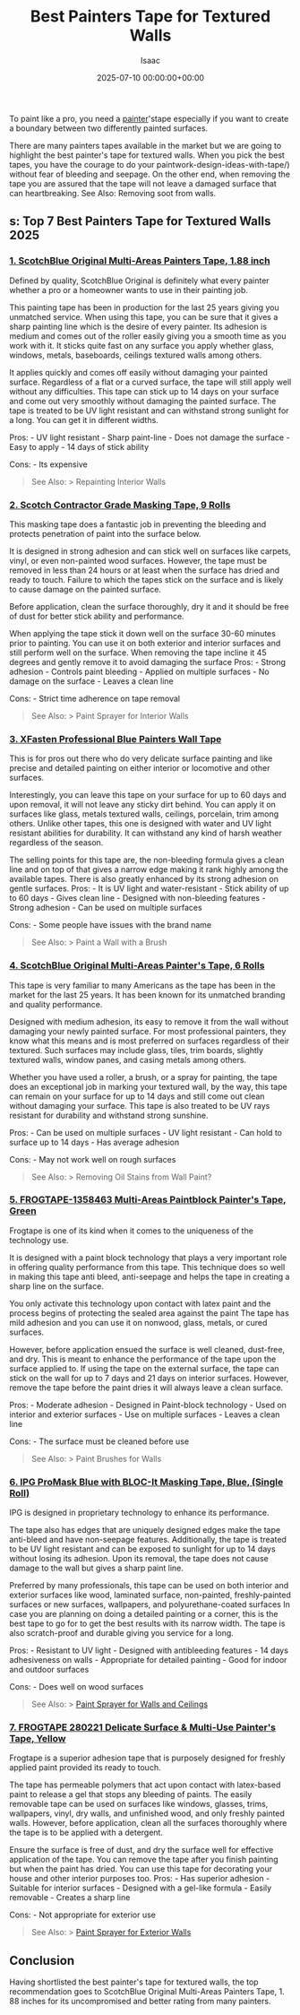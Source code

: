 ﻿---
title: Best Painters Tape for Textured Walls
description: To paint like a pro, you need a painter's tape especially if you want to create a boundary between two differently painted surfaces. There are many painters...
slug: /best-painters-tape-for-textured-walls/
date: 2025-07-10 00:00:00+00:00
lastmod: 2025-07-10 00:00:00+03:00
author: Isaac
categories:
- Paint
tags:
- paint
- painter
- tape
layout: post
---

To paint like a pro, you need a [painter](https://pestpolicy.com/best-folding-ladders-for-painters/)'stape especially if you want to create a boundary between two differently painted surfaces.

There are many painters tapes available in the market but we are going to highlight the best painter's tape for textured walls. When you pick the best tapes, you have the courage to do your paintwork-design-ideas-with-tape/) without fear of bleeding and seepage. On the other end, when removing the tape you are assured that the tape will not leave a damaged surface that can heartbreaking. See Also: Removing soot from walls.

##  s: Top 7 Best Painters Tape for Textured Walls 2025

###  [1. ScotchBlue Original Multi-Areas Painters Tape, 1.88 inch](https://www.amazon.com/dp/B000A3DQGW/?tag=p-policy-20)

Defined by quality, ScotchBlue Original is definitely what every painter whether a pro or a homeowner wants to use in their painting job.

This painting tape has been in production for the last 25 years giving you unmatched service. When using this tape, you can be sure that it gives a sharp painting line which is the desire of every painter. Its adhesion is medium and comes out of the roller easily giving you a smooth time as you work with it. It sticks quite fast on any surface you apply whether glass, windows, metals, baseboards, ceilings textured walls among others.

It applies quickly and comes off easily without damaging your painted surface. Regardless of a flat or a curved surface, the tape will still apply well without any difficulties. This tape can stick up to 14 days on your surface and come out very smoothly without damaging the painted surface. The tape is treated to be UV light resistant and can withstand strong sunlight for a long. You can get it in different widths.

Pros: - UV light resistant - Sharp paint-line - Does not damage the surface - Easy to apply - 14 days of stick ability

Cons: - Its expensive

> See Also: > Repainting Interior Walls

###  [2. Scotch Contractor Grade Masking Tape, 9 Rolls](https://www.amazon.com/dp/B00125V10U/?tag=p-policy-20)

This masking tape does a fantastic job in preventing the bleeding and protects penetration of paint into the surface below.

It is designed in strong adhesion and can stick well on surfaces like carpets, vinyl, or even non-painted wood surfaces. However, the tape must be removed in less than 24 hours or at least when the surface has dried and ready to touch. Failure to which the tapes stick on the surface and is likely to cause damage on the painted surface.

Before application, clean the surface thoroughly, dry it and it should be free of dust for better stick ability and performance.

When applying the tape stick it down well on the surface 30-60 minutes prior to painting. You can use it on both exterior and interior surfaces and still perform well on the surface. When removing the tape incline it 45 degrees and gently remove it to avoid damaging the surface Pros: - Strong adhesion - Controls paint bleeding - Applied on multiple surfaces - No damage on the surface - Leaves a clean line

Cons: - Strict time adherence on tape removal

> See Also: > Paint Sprayer for Interior Walls

###  [3. XFasten Professional Blue Painters Wall Tape](https://www.amazon.com/dp/B06VY2QD4V/?tag=p-policy-20)

This is for pros out there who do very delicate surface painting and like precise and detailed painting on either interior or locomotive and other surfaces.

Interestingly, you can leave this tape on your surface for up to 60 days and upon removal, it will not leave any sticky dirt behind. You can apply it on surfaces like glass, metals textured walls, ceilings, porcelain, trim among others. Unlike other tapes, this one is designed with water and UV light resistant abilities for durability. It can withstand any kind of harsh weather regardless of the season.

The selling points for this tape are, the non-bleeding formula gives a clean line and on top of that gives a narrow edge making it rank highly among the available tapes. There is also greatly enhanced by its strong adhesion on gentle surfaces. Pros: - It is UV light and water-resistant - Stick ability of up to 60 days - Gives clean line - Designed with non-bleeding features - Strong adhesion - Can be used on multiple surfaces

Cons: - Some people have issues with the brand name

> See Also: > Paint a Wall with a Brush

###  [4. ScotchBlue Original Multi-Areas Painter's Tape, 6 Rolls](https://www.amazon.com/dp/B004CZPL4E/?tag=p-policy-20)

This tape is very familiar to many Americans as the tape has been in the market for the last 25 years. It has been known for its unmatched branding and quality performance.

Designed with medium adhesion, its easy to remove it from the wall without damaging your newly painted surface. For most professional painters, they know what this means and is most preferred on surfaces regardless of their textured. Such surfaces may include glass, tiles, trim boards, slightly textured walls, window panes, and casing metals among others.

Whether you have used a roller, a brush, or a spray for painting, the tape does an exceptional job in marking your textured wall, by the way, this tape can remain on your surface for up to 14 days and still come out clean without damaging your surface. This tape is also treated to be UV rays resistant for durability and withstand strong sunshine.

Pros: - Can be used on multiple surfaces - UV light resistant - Can hold to surface up to 14 days - Has average adhesion

Cons: - May not work well on rough surfaces

> See Also: > Removing Oil Stains from Wall Paint?

###  [5. FROGTAPE-1358463 Multi-Areas Paintblock Painter's Tape, Green](https://www.amazon.com/dp/B002Z8HB2A/?tag=p-policy-20)

Frogtape is one of its kind when it comes to the uniqueness of the technology use.

It is designed with a paint block technology that plays a very important role in offering quality performance from this tape. This technique does so well in making this tape anti bleed, anti-seepage and helps the tape in creating a sharp line on the surface.

You only activate this technology upon contact with latex paint and the process begins of protecting the sealed area against the paint The tape has mild adhesion and you can use it on nonwood, glass, metals, or cured surfaces.

However, before application ensued the surface is well cleaned, dust-free, and dry. This is meant to enhance the performance of the tape upon the surface applied to. If using the tape on the external surface, the tape can stick on the wall for up to 7 days and 21 days on interior surfaces. However, remove the tape before the paint dries it will always leave a clean surface.

Pros: - Moderate adhesion - Designed in Paint-block technology - Used on interior and exterior surfaces - Use on multiple surfaces - Leaves a clean line

Cons: - The surface must be cleaned before use

> See Also: > Paint Brushes for Walls

###  [6. IPG ProMask Blue with BLOC-It Masking Tape, Blue, (Single Roll)](https://www.amazon.com/dp/B000BQK2EC/?tag=p-policy-20)

IPG is designed in proprietary technology to enhance its performance.

The tape also has edges that are uniquely designed edges make the tape anti-bleed and have non-seepage features. Additionally, the tape is treated to be UV light resistant and can be exposed to sunlight for up to 14 days without losing its adhesion. Upon its removal, the tape does not cause damage to the wall but gives a sharp paint line.

Preferred by many professionals, this tape can be used on both interior and exterior surfaces like wood, laminated surface, non-painted, freshly-painted surfaces or new surfaces, wallpapers, and polyurethane-coated surfaces In case you are planning on doing a detailed painting or a corner, this is the best tape to go for to get the best results with its narrow width. The tape is also scratch-proof and durable giving you service for a long.

Pros: - Resistant to UV light - Designed with antibleeding features - 14 days adhesiveness on walls - Appropriate for detailed painting - Good for indoor and outdoor surfaces

Cons: - Does well on wood surfaces

> See Also: > [Paint Sprayer for Walls and Ceilings](https://pestpolicy.com/best-paint-sprayer-for-walls-and-ceilings/)

###  [7. FROGTAPE 280221 Delicate Surface & Multi-Use Painter's Tape, Yellow](https://www.amazon.com/dp/B004Y6TJAS/?tag=p-policy-20)

Frogtape is a superior adhesion tape that is purposely designed for freshly applied paint provided its ready to touch.

The tape has permeable polymers that act upon contact with latex-based paint to release a gel that stops any bleeding of paints. The easily removable tape can be used on surfaces like windows, glasses, trims, wallpapers, vinyl, dry walls, and unfinished wood, and only freshly painted walls. However, before application, clean all the surfaces thoroughly where the tape is to be applied with a detergent.

Ensure the surface is free of dust, and dry the surface well for effective application of the tape. You can remove the tape after you finish painting but when the paint has dried. You can use this tape for decorating your house and other interior purposes too. Pros: - Has superior adhesion - Suitable for interior surfaces - Designed with a gel-like formula - Easily removable - Creates a sharp line

Cons: - Not appropriate for exterior use

> See Also: > [Paint Sprayer for Exterior Walls](https://pestpolicy.com/best-paint-sprayer-for-exterior-walls/)

##  Conclusion

Having shortlisted the best painter's tape for textured walls, the top recommendation goes to ScotchBlue Original Multi-Areas Painters Tape, 1. 88 inches for its uncompromised and better rating from many painters.

